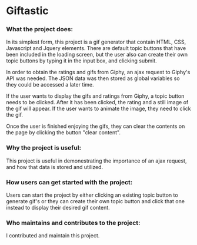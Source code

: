 # Giftastic

### What the project does:

In its simplest form, this project is a gif generator that contain HTML, CSS, Javascript and Jquery elements. There are default topic buttons that have been included in the loading screen, but the user also can create their own topic buttons by typing it in the input box, and clicking submit.

In order to obtain the ratings and gifs from Giphy, an ajax request to Giphy's API was needed. The JSON data was then stored as global variables so they could be accessed a later time.

If the user wants to display the gifs and ratings from Giphy, a topic button needs to be clicked. After it has been clicked, the rating and a still image of the gif will appear. If the user wants to animate the image, they need to click the gif.

Once the user is finished enjoying the gifs, they can clear the contents on the page by clicking the button "clear content". 

### Why the project is useful:

This project is useful in demonestrating the importance of an ajax request, and how that data is stored and utilized.


### How users can get started with the project:

Users can start the project by either clicking an existing topic button to generate gif's or they can create their own topic button and click that one instead to display their desired gif content.

### Who maintains and contributes to the project:

I contributed and maintain this project.
